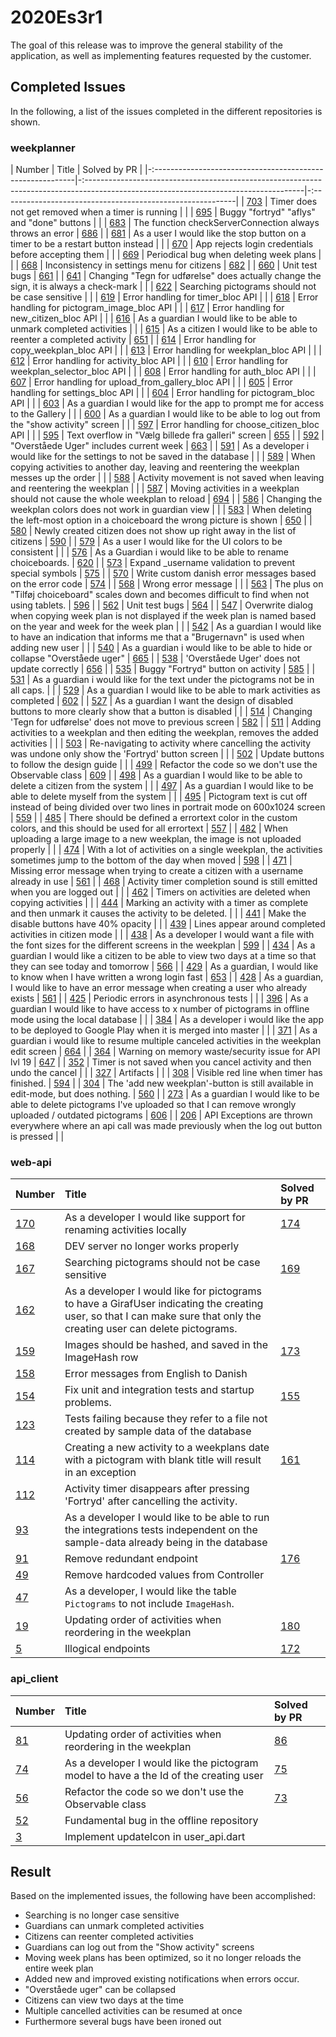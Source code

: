# 2020Es3r1

The goal of this release was to improve the general stability of the application, as well as implementing features requested by the customer.

## Completed Issues

In the following, a list of the issues completed in the different repositories is shown.

### weekplanner



| Number                                                     | Title                                                                                                                                | Solved by PR                                               |
|-:----------------------------------------------------------|-:------------------------------------------------------------------------------------------------------------------------------------|-:----------------------------------------------------------|
| [703](https://github.com/aau-giraf/weekplanner/issues/703) | Timer does not get removed when a timer is running                                                                                   |                                                            |
| [695](https://github.com/aau-giraf/weekplanner/issues/695) | Buggy "fortryd" "aflys" and "done" buttons                                                                                           |                                                            |
| [683](https://github.com/aau-giraf/weekplanner/issues/683) | The function checkServerConnection always throws an error                                                                            | [686](https://github.com/aau-giraf/weekplanner/issues/686) |
| [681](https://github.com/aau-giraf/weekplanner/issues/681) | As a user I would like the stop button on a timer to be a restart button instead                                                     |                                                            |
| [670](https://github.com/aau-giraf/weekplanner/issues/670) | App rejects login credentials before accepting them                                                                                  |                                                            |
| [669](https://github.com/aau-giraf/weekplanner/issues/669) | Periodical bug when deleting week plans                                                                                              |                                                            |
| [668](https://github.com/aau-giraf/weekplanner/issues/668) | Inconsistency in settings menu for citizens                                                                                          | [682](https://github.com/aau-giraf/weekplanner/issues/682) |
| [660](https://github.com/aau-giraf/weekplanner/issues/660) | Unit test bugs                                                                                                                       | [661](https://github.com/aau-giraf/weekplanner/issues/661) |
| [641](https://github.com/aau-giraf/weekplanner/issues/641) | Changing "Tegn for udførelse" does actually change the sign, it is always a check-mark                                               |                                                            |
| [622](https://github.com/aau-giraf/weekplanner/issues/622) | Searching pictograms should not be case sensitive                                                                                    |                                                            |
| [619](https://github.com/aau-giraf/weekplanner/issues/619) | Error handling for timer_bloc API                                                                                                    |                                                            |
| [618](https://github.com/aau-giraf/weekplanner/issues/618) | Error handling for pictogram_image_bloc API                                                                                          |                                                            |
| [617](https://github.com/aau-giraf/weekplanner/issues/617) | Error handling for new_citizen_bloc API                                                                                              |                                                            |
| [616](https://github.com/aau-giraf/weekplanner/issues/616) | As a guardian I would like to be able to unmark completed activities                                                                 |                                                            |
| [615](https://github.com/aau-giraf/weekplanner/issues/615) | As a citizen I would like to be able to reenter a completed activity                                                                 | [651](https://github.com/aau-giraf/weekplanner/issues/651) |
| [614](https://github.com/aau-giraf/weekplanner/issues/614) | Error handling for copy_weekplan_bloc API                                                                                            |                                                            |
| [613](https://github.com/aau-giraf/weekplanner/issues/613) | Error handling for weekplan_bloc API                                                                                                 |                                                            |
| [612](https://github.com/aau-giraf/weekplanner/issues/612) | Error handling for activity_bloc API                                                                                                 |                                                            |
| [610](https://github.com/aau-giraf/weekplanner/issues/610) | Error handling for weekplan_selector_bloc API                                                                                        |                                                            |
| [608](https://github.com/aau-giraf/weekplanner/issues/608) | Error handling for auth_bloc API                                                                                                     |                                                            |
| [607](https://github.com/aau-giraf/weekplanner/issues/607) | Error handling for upload_from_gallery_bloc API                                                                                      |                                                            |
| [605](https://github.com/aau-giraf/weekplanner/issues/605) | Error handling for settings_bloc API                                                                                                 |                                                            |
| [604](https://github.com/aau-giraf/weekplanner/issues/604) | Error handling for pictogram_bloc API                                                                                                |                                                            |
| [603](https://github.com/aau-giraf/weekplanner/issues/603) | As a guardian I would like for the app to prompt me for access to the Gallery                                                        |                                                            |
| [600](https://github.com/aau-giraf/weekplanner/issues/600) | As a guardian I would like to be able to log out from the "show activity" screen                                                     |                                                            |
| [597](https://github.com/aau-giraf/weekplanner/issues/597) | Error handling for choose_citizen_bloc API                                                                                           |                                                            |
| [595](https://github.com/aau-giraf/weekplanner/issues/595) | Text overflow in "Vælg billede fra galleri" screen                                                                                   | [655](https://github.com/aau-giraf/weekplanner/issues/655) |
| [592](https://github.com/aau-giraf/weekplanner/issues/592) | "Overståede Uger" includes current week                                                                                              | [663](https://github.com/aau-giraf/weekplanner/issues/663) |
| [591](https://github.com/aau-giraf/weekplanner/issues/591) | As a developer i would like for the settings to not be saved in the database                                                         |                                                            |
| [589](https://github.com/aau-giraf/weekplanner/issues/589) | When copying activities to another day, leaving and reentering the weekplan messes up the order                                      |                                                            |
| [588](https://github.com/aau-giraf/weekplanner/issues/588) | Activity movement is not saved when leaving and reentering the weekplan                                                              |                                                            |
| [587](https://github.com/aau-giraf/weekplanner/issues/587) | Moving activities in a weekplan should not cause the whole weekplan to reload                                                        | [694](https://github.com/aau-giraf/weekplanner/issues/694) |
| [586](https://github.com/aau-giraf/weekplanner/issues/586) | Changing the weekplan colors does not work in guardian view                                                                          |                                                            |
| [583](https://github.com/aau-giraf/weekplanner/issues/583) | When deleting the left-most option in a choiceboard the wrong picture is shown                                                       | [650](https://github.com/aau-giraf/weekplanner/issues/650) |
| [580](https://github.com/aau-giraf/weekplanner/issues/580) | Newly created citizen does not show up right away in the list of citizens                                                            | [590](https://github.com/aau-giraf/weekplanner/issues/590) |
| [579](https://github.com/aau-giraf/weekplanner/issues/579) | As a user I would like for the UI colors to be consistent                                                                            |                                                            |
| [576](https://github.com/aau-giraf/weekplanner/issues/576) | As a Guardian i would like to be able to rename choiceboards.                                                                        | [620](https://github.com/aau-giraf/weekplanner/issues/620) |
| [573](https://github.com/aau-giraf/weekplanner/issues/573) | Expand _username validation to prevent special symbols                                                                               | [575](https://github.com/aau-giraf/weekplanner/issues/575) |
| [570](https://github.com/aau-giraf/weekplanner/issues/570) | Write custom danish error messages based on the error code                                                                           | [574](https://github.com/aau-giraf/weekplanner/issues/574) |
| [568](https://github.com/aau-giraf/weekplanner/issues/568) | Wrong error message                                                                                                                  |                                                            |
| [563](https://github.com/aau-giraf/weekplanner/issues/563) | The plus on "Tilføj choiceboard" scales down and becomes difficult to find when not using tablets.                                   | [596](https://github.com/aau-giraf/weekplanner/issues/596) |
| [562](https://github.com/aau-giraf/weekplanner/issues/562) | Unit test bugs                                                                                                                       | [564](https://github.com/aau-giraf/weekplanner/issues/564) |
| [547](https://github.com/aau-giraf/weekplanner/issues/547) | Overwrite dialog when copying week plan is not displayed if the week plan is named based on the year and week for the week plan      |                                                            |
| [542](https://github.com/aau-giraf/weekplanner/issues/542) | As a guardian I would like to have an indication that informs me that a "Brugernavn" is used when adding new user                    |                                                            |
| [540](https://github.com/aau-giraf/weekplanner/issues/540) | As a guardian i would like to be able to hide or collapse "Overståede uger"                                                          | [665](https://github.com/aau-giraf/weekplanner/issues/665) |
| [538](https://github.com/aau-giraf/weekplanner/issues/538) | 'Overståede Uger' does not update correctly                                                                                          | [656](https://github.com/aau-giraf/weekplanner/issues/656) |
| [535](https://github.com/aau-giraf/weekplanner/issues/535) | Buggy "Fortryd" button on activity                                                                                                   | [585](https://github.com/aau-giraf/weekplanner/issues/585) |
| [531](https://github.com/aau-giraf/weekplanner/issues/531) | As a guardian i would like for the text under the pictograms not be in all caps.                                                     |                                                            |
| [529](https://github.com/aau-giraf/weekplanner/issues/529) | As a guardian I would like to be able to mark activities as completed                                                                | [602](https://github.com/aau-giraf/weekplanner/issues/602) |
| [527](https://github.com/aau-giraf/weekplanner/issues/527) | As a guardian I want the design of disabled buttons to more clearly show that a button is disabled                                   |                                                            |
| [514](https://github.com/aau-giraf/weekplanner/issues/514) | Changing 'Tegn for udførelse' does not move to previous screen                                                                       | [582](https://github.com/aau-giraf/weekplanner/issues/582) |
| [511](https://github.com/aau-giraf/weekplanner/issues/511) | Adding activities to a weekplan and then editing the weekplan, removes the added activities                                          |                                                            |
| [503](https://github.com/aau-giraf/weekplanner/issues/503) | Re-navigating to activity where cancelling the activity was undone only show the 'Fortryd' button screen                             |                                                            |
| [502](https://github.com/aau-giraf/weekplanner/issues/502) | Update buttons to follow the design guide                                                                                            |                                                            |
| [499](https://github.com/aau-giraf/weekplanner/issues/499) | Refactor the code so we don't use the Observable class                                                                               | [609](https://github.com/aau-giraf/weekplanner/issues/609) |
| [498](https://github.com/aau-giraf/weekplanner/issues/498) | As a guardian I would like to be able to delete a citizen from the system                                                            |                                                            |
| [497](https://github.com/aau-giraf/weekplanner/issues/497) | As a guardian I would like to be able to delete myself from the system                                                               |                                                            |
| [495](https://github.com/aau-giraf/weekplanner/issues/495) | Pictogram text is cut off instead of being divided over two lines in portrait mode on 600x1024 screen                                | [559](https://github.com/aau-giraf/weekplanner/issues/559) |
| [485](https://github.com/aau-giraf/weekplanner/issues/485) | There should be defined a errortext color in the custom colors, and this should be used for all errortext                            | [557](https://github.com/aau-giraf/weekplanner/issues/557) |
| [482](https://github.com/aau-giraf/weekplanner/issues/482) | When uploading a large image to a new weekplan, the image is not uploaded properly                                                   |                                                            |
| [474](https://github.com/aau-giraf/weekplanner/issues/474) | With a lot of activities on a single weekplan, the activities sometimes jump to the bottom of the day when moved                     | [598](https://github.com/aau-giraf/weekplanner/issues/598) |
| [471](https://github.com/aau-giraf/weekplanner/issues/471) | Missing error message when trying to create a citizen with a username already in use                                                 | [561](https://github.com/aau-giraf/weekplanner/issues/561) |
| [468](https://github.com/aau-giraf/weekplanner/issues/468) | Activity timer completion sound is still emitted when you are logged out                                                             |                                                            |
| [462](https://github.com/aau-giraf/weekplanner/issues/462) | Timers on activities are deleted when copying activities                                                                             |                                                            |
| [444](https://github.com/aau-giraf/weekplanner/issues/444) | Marking an activity with a timer as complete and then unmark it causes the activity to be deleted.                                   |                                                            |
| [441](https://github.com/aau-giraf/weekplanner/issues/441) | Make the disable buttons have 40% opacity                                                                                            |                                                            |
| [439](https://github.com/aau-giraf/weekplanner/issues/439) | Lines appear around completed activities in citizen mode                                                                             |                                                            |
| [438](https://github.com/aau-giraf/weekplanner/issues/438) | As a developer I would want a file with the font sizes for the different screens in the weekplan                                     | [599](https://github.com/aau-giraf/weekplanner/issues/599) |
| [434](https://github.com/aau-giraf/weekplanner/issues/434) | As a guardian I would like a citizen to be able to view two days at a time so that they can see today and tomorrow                   | [566](https://github.com/aau-giraf/weekplanner/issues/566) |
| [429](https://github.com/aau-giraf/weekplanner/issues/429) | As a guardian, I would like to know when I have written a wrong login fast                                                           | [653](https://github.com/aau-giraf/weekplanner/issues/653) |
| [428](https://github.com/aau-giraf/weekplanner/issues/428) | As a guardian, I would like to have an error message when creating a user who already exists                                         | [561](https://github.com/aau-giraf/weekplanner/issues/561) |
| [425](https://github.com/aau-giraf/weekplanner/issues/425) | Periodic errors in asynchronous tests                                                                                                |                                                            |
| [396](https://github.com/aau-giraf/weekplanner/issues/396) | As a guardian I would like to have access to x number of pictograms in offline mode using the local database                         |                                                            |
| [384](https://github.com/aau-giraf/weekplanner/issues/384) | As a developer i would like the app to be deployed to Google Play when it is merged into master                                      |                                                            |
| [371](https://github.com/aau-giraf/weekplanner/issues/371) | As a guardian i would like to resume multiple canceled activities in the weekplan edit screen                                        | [664](https://github.com/aau-giraf/weekplanner/issues/664) |
| [364](https://github.com/aau-giraf/weekplanner/issues/364) | Warning on memory waste/security issue for API lvl 19                                                                                | [647](https://github.com/aau-giraf/weekplanner/issues/647) |
| [352](https://github.com/aau-giraf/weekplanner/issues/352) | Timer is not saved when you cancel activity and then undo the cancel                                                                 |                                                            |
| [327](https://github.com/aau-giraf/weekplanner/issues/327) | Artifacts                                                                                                                            |                                                            |
| [308](https://github.com/aau-giraf/weekplanner/issues/308) | Visible red line when timer has finished.                                                                                            | [594](https://github.com/aau-giraf/weekplanner/issues/594) |
| [304](https://github.com/aau-giraf/weekplanner/issues/304) | The 'add new weekplan'-button is still available in edit-mode, but does nothing.                                                     | [560](https://github.com/aau-giraf/weekplanner/issues/560) |
| [273](https://github.com/aau-giraf/weekplanner/issues/273) | As a guardian I would like to be able to delete pictograms I've uploaded so that I can remove wrongly uploaded / outdated pictograms | [606](https://github.com/aau-giraf/weekplanner/issues/606) |
| [206](https://github.com/aau-giraf/weekplanner/issues/206) | API Exceptions are thrown everywhere where an api call was made previously when the log out button is pressed                        |                                                            |


### web-api  


|Number |Title |Solved by PR |
|:---------|:---------|:---------|
|[170](https://github.com/aau-giraf/web-api/issues/170) |As a developer I would like support for renaming activities locally |[174](https://github.com/aau-giraf/web-api/issues/174) |
|[168](https://github.com/aau-giraf/web-api/issues/168) |DEV server no longer works properly | |
|[167](https://github.com/aau-giraf/web-api/issues/167) |Searching pictograms should not be case sensitive |[169](https://github.com/aau-giraf/web-api/issues/169) | 
|[162](https://github.com/aau-giraf/web-api/issues/162) |As a developer I would like for pictograms to have a GirafUser indicating the creating user, so that I can make sure that only the creating user can delete pictograms. | |
|[159](https://github.com/aau-giraf/web-api/issues/159) |Images should be hashed, and saved in the ImageHash row  |[173](https://github.com/aau-giraf/web-api/issues/173)  |
|[158](https://github.com/aau-giraf/web-api/issues/158) |Error messages from English to Danish | |
|[154](https://github.com/aau-giraf/web-api/issues/154) |Fix unit and integration tests and startup problems.   |[155](https://github.com/aau-giraf/web-api/issues/155)  |
|[123](https://github.com/aau-giraf/web-api/issues/123) |Tests failing because they refer to a file not created by sample data of the database | |
|[114](https://github.com/aau-giraf/web-api/issues/114) |Creating a new activity to a weekplans date with a pictogram with blank title will result in an exception |[161](https://github.com/aau-giraf/web-api/issues/161)  |
|[112](https://github.com/aau-giraf/web-api/issues/112) |Activity timer disappears after pressing 'Fortryd' after cancelling the activity. | |
|[93](https://github.com/aau-giraf/web-api/issues/93) |As a developer I would like to be able to run the integrations tests independent on the sample-data already being in the database | |
|[91](https://github.com/aau-giraf/web-api/issues/91) |Remove redundant endpoint |[176](https://github.com/aau-giraf/web-api/issues/176)  |
|[49](https://github.com/aau-giraf/web-api/issues/49) |Remove hardcoded values from Controller | |
|[47](https://github.com/aau-giraf/web-api/issues/47) |As a developer, I would like the table `Pictograms` to not include `ImageHash`. | |
|[19](https://github.com/aau-giraf/web-api/issues/19) |Updating order of activities when reordering in the weekplan |[180](https://github.com/aau-giraf/web-api/issues/180)  |
|[5](https://github.com/aau-giraf/web-api/issues/5) |Illogical endpoints |[172](https://github.com/aau-giraf/web-api/issues/172)  |



### api_client  


|Number |Title |Solved by PR |
|:---------|:---------|:---------|
|[81](https://github.com/aau-giraf/api_client/issues/81) |Updating order of activities when reordering in the weekplan |[86](https://github.com/aau-giraf/api_client/issues/86) |
|[74](https://github.com/aau-giraf/api_client/issues/74) |As a developer I would like the pictogram model to have a the Id of the creating user |[75](https://github.com/aau-giraf/api_client/issues/75) |
|[56](https://github.com/aau-giraf/api_client/issues/56) |Refactor the code so we don't use the Observable class |[73](https://github.com/aau-giraf/api_client/issues/73) |
|[52](https://github.com/aau-giraf/api_client/issues/52) |Fundamental bug in the offline repository | |
|[3](https://github.com/aau-giraf/api_client/issues/3) |Implement updateIcon in user_api.dart | |


## Result

Based on the implemented issues, the following have been accomplished:

 - Searching is no longer case sensitive
 - Guardians can unmark completed activities
 - Citizens can reenter completed activities
 - Guardians can log out from the "Show activity" screens
 - Moving week plans has been optimized, so it no longer reloads the entire week plan
 - Added new and improved existing notifications when errors occur.
 - "Overståede uger" can be collapsed
 - Citizens can view two days at the time
 - Multiple cancelled activities can be resumed at once
 - Furthermore several bugs have been ironed out
